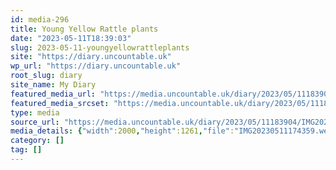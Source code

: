 ```yaml
---
id: media-296
title: Young Yellow Rattle plants
date: "2023-05-11T18:39:03"
slug: 2023-05-11-youngyellowrattleplants
site: "https://diary.uncountable.uk"
wp_url: "https://diary.uncountable.uk"
root_slug: diary
site_name: My Diary
featured_media_url: "https://media.uncountable.uk/diary/2023/05/11183904/IMG20230511174359.webp"
featured_media_srcset: "https://media.uncountable.uk/diary/2023/05/11183904/IMG20230511174359-300x189.webp 300w, https://media.uncountable.uk/diary/2023/05/11183904/IMG20230511174359-1024x646.webp 1024w, https://media.uncountable.uk/diary/2023/05/11183904/IMG20230511174359-150x150.webp 150w, https://media.uncountable.uk/diary/2023/05/11183904/IMG20230511174359-1920x1211.webp 1920w, https://media.uncountable.uk/diary/2023/05/11183904/IMG20230511174359.webp 2000w"
type: media
source_url: "https://media.uncountable.uk/diary/2023/05/11183904/IMG20230511174359.webp"
media_details: {"width":2000,"height":1261,"file":"IMG20230511174359.webp","filesize":132860,"sizes":{"medium":{"file":"IMG20230511174359-300x189.webp","width":300,"height":189,"filesize":24536,"mime_type":"image/webp","source_url":"https://media.uncountable.uk/diary/2023/05/11183904/IMG20230511174359-300x189.webp"},"large":{"file":"IMG20230511174359-1024x646.webp","width":1024,"height":646,"filesize":152036,"mime_type":"image/webp","source_url":"https://media.uncountable.uk/diary/2023/05/11183904/IMG20230511174359-1024x646.webp"},"thumbnail":{"file":"IMG20230511174359-150x150.webp","width":150,"height":150,"filesize":10766,"mime_type":"image/webp","source_url":"https://media.uncountable.uk/diary/2023/05/11183904/IMG20230511174359-150x150.webp"},"xxl":{"file":"IMG20230511174359-1920x1211.webp","width":1920,"height":1211,"filesize":310288,"mime_type":"image/webp","source_url":"https://media.uncountable.uk/diary/2023/05/11183904/IMG20230511174359-1920x1211.webp"},"full":{"file":"IMG20230511174359.webp","width":2000,"height":1261,"mime_type":"image/webp","source_url":"https://media.uncountable.uk/diary/2023/05/11183904/IMG20230511174359.webp"}},"image_meta":{"aperture":"0","credit":"","camera":"","caption":"","created_timestamp":"0","copyright":"","focal_length":"0","iso":"0","shutter_speed":"0","title":"","orientation":"0","keywords":[]}}
category: []
tag: []
---
```


